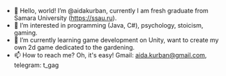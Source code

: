 - 👋 Hello, world! I’m @aidakurban, currently I am fresh graduate from Samara University (https://ssau.ru). 
- 👀 I’m interested in programming (Java, C#), psychology, stoicism, gaming.
- 🌱 I’m currently learning game development on Unity, want to create my own 2d game dedicated to the gardening.
- 📫 How to reach me? Oh, it's easy! 
  Gmail: aida.kurban@gmail.com, 
  telegram: t_gag
